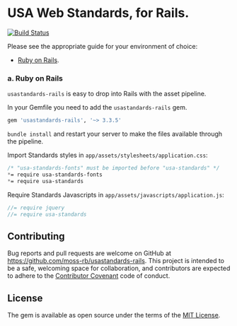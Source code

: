 # USA Web Standards, for Rails.

[![Build Status](https://travis-ci.org/moss-rb/usastandards-rails.svg)](https://travis-ci.org/moss-rb/usastandards-rails)

Please see the appropriate guide for your environment of choice:

* [Ruby on Rails](#a-ruby-on-rails).

### a. Ruby on Rails

`usastandards-rails` is easy to drop into Rails with the asset pipeline.

In your Gemfile you need to add the `usastandards-rails` gem.

```ruby
gem 'usastandards-rails', '~> 3.3.5'
```

`bundle install` and restart your server to make the files available through the pipeline.

Import Standards styles in `app/assets/stylesheets/application.css`:

```css
/* "usa-standards-fonts" must be imported before "usa-standards" */
*= require usa-standards-fonts
*= require usa-standards
```

Require Standards Javascripts in `app/assets/javascripts/application.js`:

```js
//= require jquery
//= require usa-standards
```

## Contributing

Bug reports and pull requests are welcome on GitHub at https://github.com/moss-rb/usastandards-rails. This project is intended to be a safe, welcoming space for collaboration, and contributors are expected to adhere to the [Contributor Covenant](contributor-covenant.org) code of conduct.

## License

The gem is available as open source under the terms of the [MIT License](http://opensource.org/licenses/MIT).
